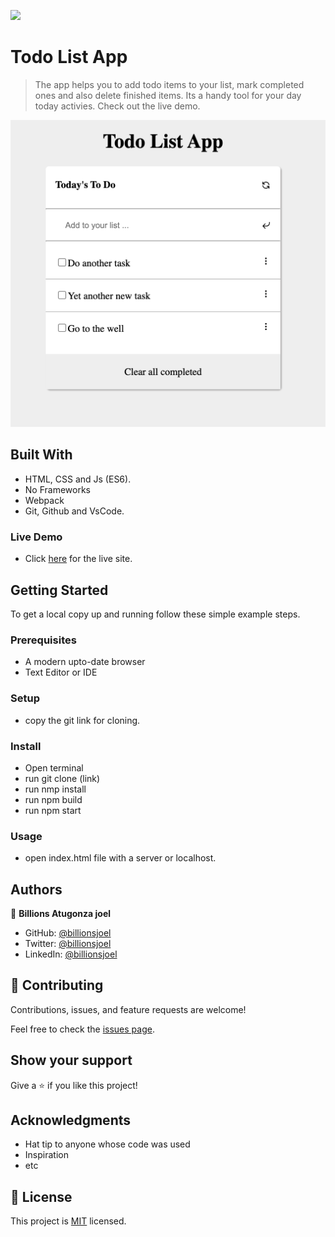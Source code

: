 ![](https://img.shields.io/badge/Microverse-blueviolet)

# Todo List App

> The app helps you to add todo items to your list, mark completed ones and also delete finished items. Its a handy tool for your day today activies. Check out the live demo.

![screenshot](./app-screenshot.png)

## Built With

- HTML, CSS and Js (ES6).
- No Frameworks
- Webpack
- Git, Github and VsCode.

### Live Demo
 - Click [here](https://billionsjoel.github.io/todo-app/) for the live site.

## Getting Started

To get a local copy up and running follow these simple example steps.

### Prerequisites
- A modern upto-date browser
- Text Editor or IDE

### Setup
 - copy the git link for cloning.

### Install
 - Open terminal
 - run git clone (link)
 - run nmp install
 - run npm build
 - run npm start

### Usage
- open index.html file with a server or localhost.

## Authors

👤 **Billions Atugonza joel**

- GitHub: [@billionsjoel](https://github.com/billionsjoel)
- Twitter: [@billionsjoel](https://twitter.com/BillionsJoel)
- LinkedIn: [@billionsjoel](https://www.linkedin.com/in/billionsjoel/)


## 🤝 Contributing

Contributions, issues, and feature requests are welcome!

Feel free to check the [issues page](../../issues/).

## Show your support

Give a ⭐️ if you like this project!

## Acknowledgments

- Hat tip to anyone whose code was used
- Inspiration
- etc

## 📝 License

This project is [MIT](./MIT.md) licensed.
